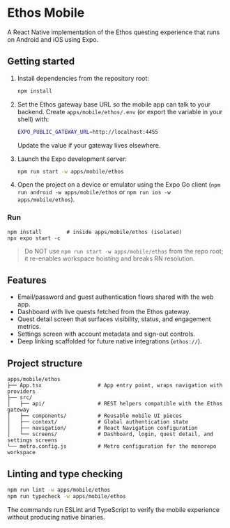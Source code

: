 # Ethos Mobile

A React Native implementation of the Ethos questing experience that runs on Android and iOS using Expo.

## Getting started

1. Install dependencies from the repository root:

   ```bash
   npm install
   ```

2. Set the Ethos gateway base URL so the mobile app can talk to your backend. Create `apps/mobile/ethos/.env` (or export the variable in your shell) with:

   ```bash
   EXPO_PUBLIC_GATEWAY_URL=http://localhost:4455
   ```

   Update the value if your gateway lives elsewhere.

3. Launch the Expo development server:

   ```bash
   npm run start -w apps/mobile/ethos
   ```

4. Open the project on a device or emulator using the Expo Go client (`npm run android -w apps/mobile/ethos` or `npm run ios -w apps/mobile/ethos`).

### Run

```
npm install        # inside apps/mobile/ethos (isolated)
npx expo start -c
```

> Do NOT use `npm run start -w apps/mobile/ethos` from the repo root; it re-enables workspace hoisting and breaks RN resolution.

## Features

- Email/password and guest authentication flows shared with the web app.
- Dashboard with live quests fetched from the Ethos gateway.
- Quest detail screen that surfaces visibility, status, and engagement metrics.
- Settings screen with account metadata and sign-out controls.
- Deep linking scaffolded for future native integrations (`ethos://`).

## Project structure

```
apps/mobile/ethos
├── App.tsx                  # App entry point, wraps navigation with providers
├── src/
│   ├── api/                 # REST helpers compatible with the Ethos gateway
│   ├── components/          # Reusable mobile UI pieces
│   ├── context/             # Global authentication state
│   ├── navigation/          # React Navigation configuration
│   └── screens/             # Dashboard, login, quest detail, and settings screens
└── metro.config.js          # Metro configuration for the monorepo workspace
```

## Linting and type checking

```bash
npm run lint -w apps/mobile/ethos
npm run typecheck -w apps/mobile/ethos
```

The commands run ESLint and TypeScript to verify the mobile experience without producing native binaries.
